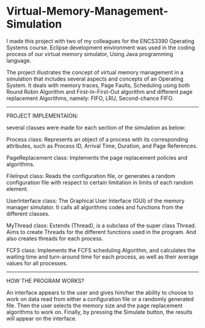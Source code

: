 # Virtual-Memory-Management-Simulation

I made this project with two of my colleagues for the ENCS3390 Operating Systems course. Eclipse development environment was used in the coding process of our virtual memory simulator, Using Java programming language.

The project illustrates the concept of virtual memory management in a simulation that includes several aspects and concepts of an Operating System. It deals with memory traces, Page Faults, Scheduling using both Round Robin Algorithm and First-In-First-Out algorithm and different page replacement Algorithms, namely: FIFO, LRU, Second-chance FIFO. 

***************************************************************
PROJECT IMPLEMENTAION: 

several classes were made for each section of the simulation as below: 

Process class:  Represents an object of a process with its corresponding attributes, such as Process ID, Arrival Time, Duration, and Page References. 

PageReplacement class: Implements the page replacement policies and algorithms. 

FileInput class: Reads the configuration file, or generates a random configuration file with respect to certain limitation in limits of each random element. 

UserInterface class: The Graphical User Interface (GUI) of the memory manager simulator. It calls all algorithms codes and functions from the different classes.

MyThread class: Extends (Thread), is a subclass of the super class Thread. Aims to create Threads for the different functions used in the program. And also creates threads for each process.

FCFS class: Implements the FCFS scheduling Algorithm, and calculates the waiting time and turn-around time for each process, as well as their average values  for all processes.
***************************************************************
HOW THE PROGRAM WORKS?

An interface appears to the user and gives him/her the ability to choose to work on data read from either a configuration file or a randomly generated file. Then the user selects the memory size and the page replacement algorithms to work on. Finally, by pressing the Simulate button, the results will appear on the interface.
